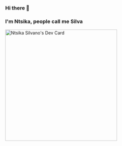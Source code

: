 ### Hi there 👋

### I'm Ntsika, people call me Silva

<!--
**Silva3012/Silva3012** is a ✨ _special_ ✨ repository because its `README.md` (this file) appears on your GitHub profile.

Here are some ideas to get you started:

- 🔭 I’m currently working on ...
- 🌱 I’m currently learning ...
- 👯 I’m looking to collaborate on ...
- 🤔 I’m looking for help with ...
- 💬 Ask me about ...
- 📫 How to reach me: ...
- 😄 Pronouns: ...
- ⚡ Fun fact: ...
-->
<a href="https://app.daily.dev/ntsikasilvano"><img src="https://api.daily.dev/devcards/v2/xj0BdtFzITnTkhKjLZWR6.png?r=sw3&type=default" width="356" alt="Ntsika Silvano's Dev Card"/></a>
